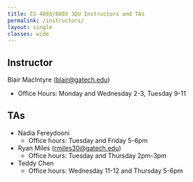 ```yaml
---
title: CS 4803/8803 3DU Instructors and TAs
permalink: /instructors/
layout: single
classes: wide
---
```


## Instructor

Blair MacIntyre (blair@gatech.edu)
- Office Hours: Monday and Wednesday 2-3, Tuesday 9-11

## TAs
- Nadia Fereydooni 
  - Office hours: Tuesday and Friday 5-6pm
- Ryan Miles (rmiles30@gatech.edu)
  - Office hours: Tuesday and Thursday 2pm-3pm
- Teddy Chen
  - Office hours: Wednesday 11-12 and Thursday 5-6pm
  

